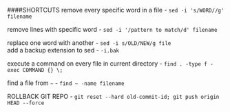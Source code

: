 
####SHORTCUTS
remove every specific word in a file - `sed -i 's/WORD//g' filename`   

remove lines with specific word - `sed -i '/pattern to match/d' filename ` 

replace one word with another - `sed -i s/OLD/NEW/g file`  
add a backup extension to sed - `-i.bak`    

execute a command on every file in current directory - `find . -type f -exec COMMAND {} \;`    
  
find a file from `~` - `find ~ -name filename`  

ROLLBACK GIT REPO - 
`git reset --hard old-commit-id; git push origin HEAD --force`



 

